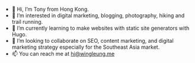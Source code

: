 - 👋 Hi, I’m Tony from Hong Kong.
- 👀 I’m interested in digital marketing, blogging, photography, hiking and trail running. 
- 🌱 I’m currently learning to make websites with static site generators with Hugo.
- 💞️ I’m looking to collaborate on SEO, content marketing, and digital marketing strategy especially for the Southeast Asia market.
- 📫 You can reach me at hi@wingleung.me

<!---
twl-dev/twl-dev is a ✨ special ✨ repository because its `README.md` (this file) appears on your GitHub profile.
You can click the Preview link to take a look at your changes.
--->
